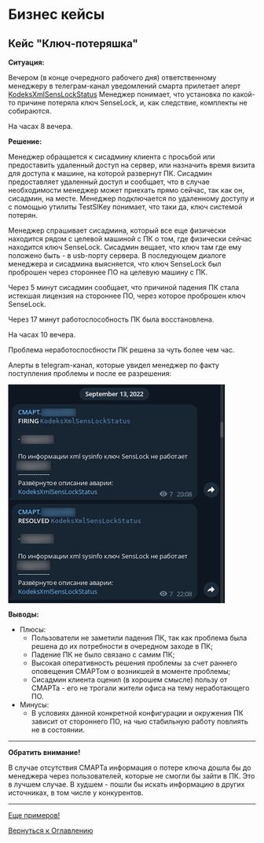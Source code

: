 # Бизнес кейсы

## Кейс "Ключ-потеряшка"

**Ситуация:**

Вечером (в конце очередного рабочего дня) ответственному менеджеру в телеграм-канал уведомлений смарта прилетает алерт [KodeksXmlSensLockStatus](http://smart.uniclass.ru/docs/errors/KodeksXmlSensLockStatus.md)
Менеджер понимает, что установка по какой-то причине потеряла ключ SenseLock, и, как следствие, комплекты не собираются.

На часах 8 вечера.

**Решение:**

Менеджер обращается к сисадмину клиента с просьбой или предоставить удаленный доступ на сервер, или назначить время визита для доступа к машине, на которой развернут ПК. 
Сисадмин предоставляет удаленный доступ и сообщает, что в случае необходимости менеджер может приехать прямо сейчас, так как он, сисадмин, на месте.
Менеджер подключается по удаленному доступу и с помощью утилиты TestSlKey понимает, что таки да, ключ системой потерян.

Менеджер спрашивает сисадмина, который все еще физически находится рядом с целевой машиной с ПК о том, где физически сейчас находится ключ SenseLock.
Сисадмин вещает, что ключ там где ему положено быть - в usb-порту сервера.
В последующем диалоге менеджера и сисадмина выясняется, что ключ SenseLock был проброшен через стороннее ПО на целевую машину с ПК.

Через 5 минут сисадмин сообщает, что причиной падения ПК стала истекшая лицензия на стороннее ПО, через которое проброшен ключ SenseLock.

Через 17 минут работоспособность ПК была восстановлена.

На часах 10 вечера.

Проблема неработоспосбности ПК решена за чуть более чем час.

Алерты в telegram-канал, которые увидел менеджер по факту поступления проблемы и после ее разрешения:

<img src="img/smart real cases/lost sense lock_telegram.png" alt="Алерты в канал telegram" align=top>

**Выводы:**
- Плюсы:
  - Пользователи не заметили падения ПК, так как проблема была решена до их потребности в очередном заходе в ПК;
  - Падение ПК не было связано с самим ПК;
  - Высокая оперативность решения проблемы за счет раннего оповещения СМАРТом о возникшей в моменте проблемы;
  - Сисадмин клиента оценил (в хорошем смысле) пользу от СМАРТа - его не трогали жители офиса на тему неработающего ПО.
- Минусы:
  - В условиях данной конкретной конфигурации и окружения ПК зависит от стороннего ПО, на чью стабильную работу повлиять не в состоянии.

---

**Обратить внимание!**

В случае отсутствия СМАРТа информация о потере ключа дошла бы до менеджера через пользователей, которые не смогли бы зайти в ПК.
Это в лучшем случае.
В худшем - пошли бы искать информацию в других источниках, в том числе у конкурентов.

---

[Еще примеров!](098-smart-real-cases-2.md)

[Вернуться к Оглавлению](Readme.md)
